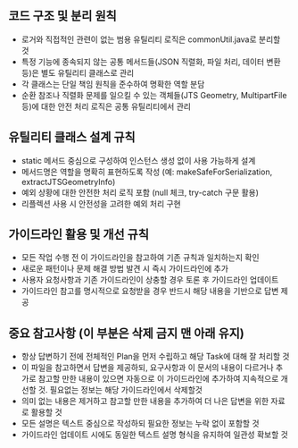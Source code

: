 

## 코드 구조 및 분리 원칙
- 로거와 직접적인 관련이 없는 범용 유틸리티 로직은 commonUtil.java로 분리할 것
- 특정 기능에 종속되지 않는 공통 메서드들(JSON 직렬화, 파일 처리, 데이터 변환 등)은 별도 유틸리티 클래스로 관리
- 각 클래스는 단일 책임 원칙을 준수하여 명확한 역할 분담
- 순환 참조나 직렬화 문제를 일으킬 수 있는 객체들(JTS Geometry, MultipartFile 등)에 대한 안전 처리 로직은 공통 유틸리티에서 관리

## 유틸리티 클래스 설계 규칙
- static 메서드 중심으로 구성하여 인스턴스 생성 없이 사용 가능하게 설계
- 메서드명은 역할을 명확히 표현하도록 작성 (예: makeSafeForSerialization, extractJTSGeometryInfo)
- 예외 상황에 대한 안전한 처리 로직 포함 (null 체크, try-catch 구문 활용)
- 리플렉션 사용 시 안전성을 고려한 예외 처리 구현

## 가이드라인 활용 및 개선 규칙
- 모든 작업 수행 전 이 가이드라인을 참고하여 기존 규칙과 일치하는지 확인
- 새로운 패턴이나 문제 해결 방법 발견 시 즉시 가이드라인에 추가
- 사용자 요청사항과 기존 가이드라인이 상충할 경우 토론 후 가이드라인 업데이트
- 가이드라인 참고를 명시적으로 요청받을 경우 반드시 해당 내용을 기반으로 답변 제공

## 중요 참고사항 (이 부분은 삭제 금지 맨 아래 유지)
- 항상 답변하기 전에 전체적인 Plan을 먼저 수립하고 해당 Task에 대해 잘 처리할 것
- 이 파일을 참고하면서 답변을 제공하되, 요구사항과 이 문서의 내용이 다르거나 추가로 참고할 만한 내용이 있으면 자동으로 이 가이드라인에 추가하여 지속적으로 개선할 것. 필요없는 정보는 해당 가이드라인에서 삭제할것
- 의미 없는 내용은 제거하고 참고할 만한 내용을 추가하여 더 나은 답변을 위한 자료로 활용할 것
- 모든 설명은 텍스트 중심으로 작성하되 필요한 정보는 누락 없이 포함할 것
- 가이드라인 업데이트 시에도 동일한 텍스트 설명 형식을 유지하여 일관성 확보할 것